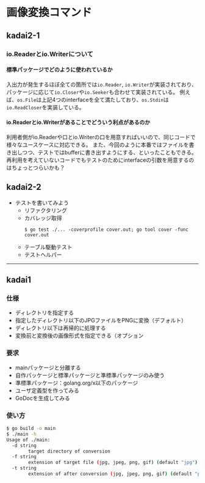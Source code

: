 # 画像変換コマンド
## kadai2-1
### io.Readerとio.Writerについて
#### 標準パッケージでどのように使われているか
入出力が発生するほぼ全ての箇所では`io.Reader`, `io.Writer`が実装されており、パッケージに応じて`io.Closer`や`io.Seeker`も合わせて実装されている。
例えば、`os.File`は上記4つのinterfaceを全て満たしており、`os.Stdin`は`io.ReadCloser`を実装している。

#### io.Readerとio.Writerがあることでどういう利点があるのか
利用者側がio.Readerや口とio.Writerの口を用意すればいいので、同じコードで様々なユースケースに対応できる。
また、今回のように本番ではファイルを書き出しつつ、テストではbufferに書き出すようにする、といったこともできる。
再利用を考えていないコードでもテストのためにinterfaceの引数を用意するのはちょっとつらいかも？

## kadai2-2
- テストを書いてみよう
  - リファクタリング
  - カバレッジ取得
    ```
    $ go test ./... -coverprofile cover.out; go tool cover -func cover.out
    ```
  - テーブル駆動テスト
  - テストヘルパー

---

## kadai1
### 仕様
- ディレクトリを指定する
- 指定したディレクトリ以下のJPGファイルをPNGに変換（デフォルト）
- ディレクトリ以下は再帰的に処理する
- 変換前と変換後の画像形式を指定できる（オプション

### 要求
- mainパッケージと分離する
- 自作パッケージと標準パッケージと準標準パッケージのみ使う
- 準標準パッケージ：golang.org/x以下のパッケージ
- ユーザ定義型を作ってみる
- GoDocを生成してみる

### 使い方
```bash
$ go build -o main
$ ./main -h
Usage of ./main:
  -d string
    	target directory of conversion
  -f string
    	extension of target file (jpg, jpeg, png, gif) (default "jpg")
  -t string
    	extension of after conversion (jpg, jpeg, png, gif) (default "png")
```


